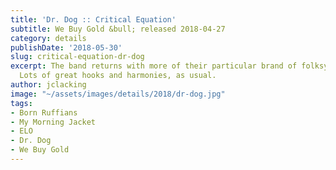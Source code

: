 ```yaml
---
title: 'Dr. Dog :: Critical Equation'
subtitle: We Buy Gold &bull; released 2018-04-27
category: details
publishDate: '2018-05-30'
slug: critical-equation-dr-dog
excerpt: The band returns with more of their particular brand of folksy psychedelia.
  Lots of great hooks and harmonies, as usual.
author: jclacking
image: "~/assets/images/details/2018/dr-dog.jpg"
tags:
- Born Ruffians
- My Morning Jacket
- ELO
- Dr. Dog
- We Buy Gold
---
```


